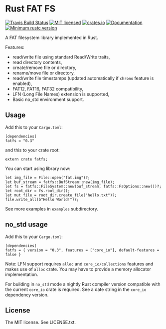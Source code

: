 Rust FAT FS
===========

[![Travis Build Status](https://travis-ci.org/rafalh/rust-fatfs.svg?branch=master)](https://travis-ci.org/rafalh/rust-fatfs)
[![MIT licensed](https://img.shields.io/badge/license-MIT-blue.svg)](./LICENSE.txt)
[![crates.io](http://meritbadge.herokuapp.com/fatfs)](https://crates.io/crates/fatfs)
[![Documentation](https://docs.rs/fatfs/badge.svg)](https://docs.rs/fatfs)
[![Minimum rustc version](https://img.shields.io/badge/rustc-1.24+-yellow.svg)](https://blog.rust-lang.org/2018/02/15/Rust-1.24.html)

A FAT filesystem library implemented in Rust.

Features:
* read/write file using standard Read/Write traits,
* read directory contents,
* create/remove file or directory,
* rename/move file or directory,
* read/write file timestamps (updated automatically if `chrono` feature is enabled),
* FAT12, FAT16, FAT32 compatibility,
* LFN (Long File Names) extension is supported,
* Basic no_std environment support.

Usage
-----

Add this to your `Cargo.toml`:

    [dependencies]
    fatfs = "0.3"

and this to your crate root:

    extern crate fatfs;

You can start using library now:

    let img_file = File::open("fat.img")?;
    let buf_stream = fatfs::BufStream::new(img_file);
    let fs = fatfs::FileSystem::new(buf_stream, fatfs::FsOptions::new())?;
    let root_dir = fs.root_dir();
    let mut file = root_dir.create_file("hello.txt")?;
    file.write_all(b"Hello World!")?;

See more examples in `examples` subdirectory.

no_std usage
------------

Add this to your `Cargo.toml`:

    [dependencies]
    fatfs = { version = "0.3", features = ["core_io"], default-features = false }

Note: LFN support requires `alloc` and `core_io/collections` features and makes use of `alloc` crate.
You may have to provide a memory allocator implementation.

For building in `no_std` mode a nightly Rust compiler version compatible with the current `core_io` crate is required.
See a date string in the `core_io` dependency version.

License
-------
The MIT license. See LICENSE.txt.

